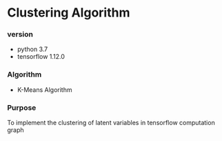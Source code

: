 # Clustering Algorithm

### version
* python 3.7
* tensorflow 1.12.0

### Algorithm
* K-Means Algorithm

### Purpose
To implement the clustering of latent variables in tensorflow computation graph
